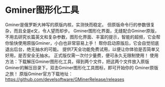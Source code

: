 # Gminer图形化工具

Gminer是俄罗斯大神写的原版内核，实测快而稳定。
但原版命令行的参数很复杂，而且全是e文，令人望而却步。
Gminer图形化界面，无缝配合Gminer原版，不用去研究长篇英文和复杂参数，图形化界面、丰富的提示，智能的超频，它会帮你愉快使用原版Gminer，小白也非常容易上手！
帮你启动原版后，它会自觉彻底退出后台，绝无抽水的可能。
提供7天全功能免费试用，以便让你体验是否简单又好用，是否安全无抽水。
正式版仅需一次付少量费，便可永久无限制使用！
使用方法：下载解压Gminer图形化工具，得到两个文件，把这两个文件放入原版Gminer的解压目录下，双击Gminer图形化工具图标，即可开始你的
Gminer原版之旅！
原版Gminer官方下载地址：
https://github.com/develsoftware/GMinerRelease/releases
